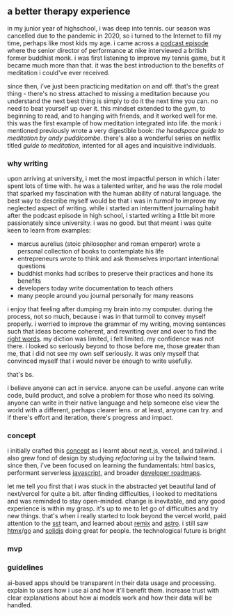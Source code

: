 
## a better therapy experience

in my junior year of highschool, i was deep into tennis. our season was cancelled due to the pandemic in 2020, so i
turned to the Internet to fill my time, perhaps like most kids my age. i came across a [podcast episode](https://podcasts.apple.com/us/podcast/trained/id1414073313?i=1000417484122) where the senior director of performance at nike interviewed a british former buddhist monk. i was first listening to improve my tennis game, but it became much more than that. it was the best introduction to the benefits of meditation i could've ever received.

since then, i've just been practicing meditation on and off. that's the great thing - there's no stress attached
to missing a meditation because you understand the next best thing is simply to do it the next time you can. no need
to beat yourself up over it. this mindset extended to the gym, to beginning to read, and to hanging with friends, and it
worked well for me. this was the first example of how meditation integrated into life. the monk i mentioned previously wrote a very digestible book: *the headspace guide to meditation by andy puddicombe*. there's also a wonderful series on netflix titled *guide to meditation*, intented for all ages and inquisitive individuals.

### why writing

upon arriving at university, i met the most impactful person in which i later spent lots of time with. he was a talented
writer, and he was the role model that sparked my fascination with the human ability of natural language. the best way
to describe myself would be that i was in *turmoil* to improve my neglected aspect of writing. while i
started an intermittent journaling habit after the podcast episode in high school, i started writing a little bit more
passionately since university. i was no good. but that meant i was quite keen to learn from examples:

- marcus aurelius (stoic philosopher and roman emperor) wrote a personal collection of books to contemplate his life
- entrepreneurs wrote to think and ask themselves important intentional questions
- buddhist monks had scribes to preserve their practices and hone its benefits
- developers today write documentation to teach others
- many people around you journal personally for many reasons

i enjoy that feeling after dumping my brain into my computer. during the process, not so much, because i was in
that turmoil to convey myself properly. i worried to improve the grammar of my writing, moving sentences such
that ideas become coherent, and rewriting over and over to find the [right words](https://onelook.com/thesaurus/?s=finding%20the%20right%20words%20at%20the%20right%20time). my diction was limited, i felt
limited. my confidence was not there. i looked so seriously beyond to those before me, those greater than me, that i did not see my
own self seriously. it was only myself that convinced myself that i would never be enough to write usefully.

that's bs.

i believe anyone can act in service. anyone can be useful. anyone can write code, build product, and solve a problem for
those who need its solving. anyone can write in their native language and help someone else view the world with a different, perhaps
clearer lens. or at least, anyone can try. and if there's effort and iteration, there's progress and impact.

### concept

i initially crafted this [concept](https://rishi-sadanandan-therapy.vercel.app/) as i learnt about next.js, vercel, and tailwind. i also grew fond of design by studying _refactoring ui_ by the tailwind team. since then, i've been focused on learning the fundamentals: html basics, performant serverless [javascript](https://github.com/getify/you-dont-know-js/tree/1st-ed), and broader [developer roadmaps](https://roadmap.sh/).

let me tell you first that i was stuck in the abstracted yet beautiful land of next/vercel for quite a bit. after finding difficulties, i looked to meditations and was reminded to stay open-minded. change is inevitable, and any good experience is within my grasp. it's up to me to let go of difficulties and try new things. that's when i really started to look beyond the vercel world, paid attention to the [sst](https://sst.dev/) team, and learned about [remix](https://remix.run/) and [astro](https://astro.build/). i still saw [htmx](https://htmx.org/)/[go](https://go.dev/) and [solidjs](https://www.solidjs.com/) doing great for people. the technological future is bright

### mvp



### guidelines

ai-based apps should be transparent in their data usage and processing. explain to users how i use ai and how it'll benefit them. increase trust with clear explanations about how ai models work and how their data will be handled.

